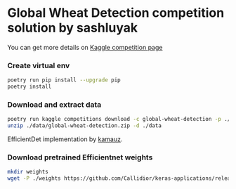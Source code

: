 
# Global Wheat Detection competition solution by sashluyak

You can get more details on [Kaggle competition page](https://www.kaggle.com/c/global-wheat-detection)

### Create virtual env

```bash
poetry run pip install --upgrade pip
poetry install
```

### Download and extract data

```bash
poetry run kaggle competitions download -c global-wheat-detection -p ./data
unzip ./data/global-wheat-detection.zip -d ./data
```

EfficientDet implementation by [kamauz](https://github.com/kamauz/EfficientDet).


### Download pretrained Efficientnet weights

```bash
mkdir weights
wget -P ./weights https://github.com/Callidior/keras-applications/releases/download/efficientnet/efficientnet-b4_weights_tf_dim_ordering_tf_kernels_autoaugment_notop.h5
```
